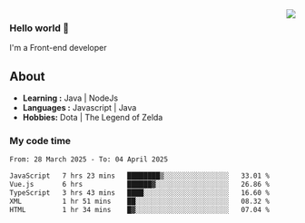 <img align='right' src="https://github-readme-stats.vercel.app/api?username=jumodada&show_icons=true&theme=vue">

### Hello world 👋

I'm a Front-end developer 
    
## About
-  **Learning :** Java | NodeJs
-  **Languages :** Javascript | Java
-  **Hobbies:** Dota | The Legend of Zelda

### My code time

<!--START_SECTION:waka-->

```txt
From: 28 March 2025 - To: 04 April 2025

JavaScript   7 hrs 23 mins   ████████▒░░░░░░░░░░░░░░░░   33.01 %
Vue.js       6 hrs           ██████▓░░░░░░░░░░░░░░░░░░   26.86 %
TypeScript   3 hrs 43 mins   ████░░░░░░░░░░░░░░░░░░░░░   16.60 %
XML          1 hr 51 mins    ██░░░░░░░░░░░░░░░░░░░░░░░   08.32 %
HTML         1 hr 34 mins    █▓░░░░░░░░░░░░░░░░░░░░░░░   07.04 %
```

<!--END_SECTION:waka-->
